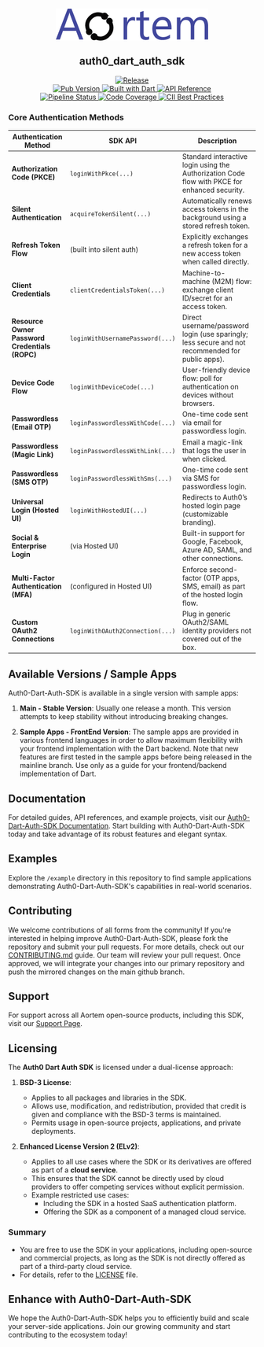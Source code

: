 <p align="center">
  <picture>
    <source media="(prefers-color-scheme: dark)" srcset="https://raw.githubusercontent.com/aortem/logos/main/Aortem-logo-small.png" />
    <img align="center" alt="Aortem Logo" src="https://raw.githubusercontent.com/aortem/logos/main/Aortem-logo-small.png" />
  </picture>
</p>

<h2 align="center">auth0_dart_auth_sdk</h2>

<!-- x-hide-in-docs-end -->
<p align="center" class="github-badges">
  <!-- Release Badge -->
  <a href="https://github.com/aortem/auth0_dart_auth_sdk/tags">
    <img alt="Release" src="https://img.shields.io/static/v1?label=release&message=v0.0.1-pre+10&color=blue&style=for-the-badge" />
  </a>
  <br/>
  <!-- Dart-Specific Badges -->
  <a href="https://pub.dev/packages/auth0_dart_auth_sdk">
    <img alt="Pub Version" src="https://img.shields.io/pub/v/auth0_dart_auth_sdk.svg?style=for-the-badge" />
  </a>
  <a href="https://dart.dev/">
    <img alt="Built with Dart" src="https://img.shields.io/badge/Built%20with-Dart-blue.svg?style=for-the-badge" />
  </a>
 <!-- auth0 Badge -->
   <a href="https://auth0.google.com/docs/reference/admin/node/auth0-admin.auth?_gl=1*1ewipg9*_up*MQ..*_ga*NTUxNzc0Mzk3LjE3MzMxMzk3Mjk.*_ga_CW55HF8NVT*MTczMzEzOTcyOS4xLjAuMTczMzEzOTcyOS4wLjAuMA..">
    <img alt="API Reference" src="https://img.shields.io/badge/API-reference-blue.svg?style=for-the-badge" />
  <br/>
<!-- Pipeline Badge -->
<a href="https://github.com/aortem/auth0_dart_auth_sdk/actions">
  <img alt="Pipeline Status" src="https://img.shields.io/github/actions/workflow/status/aortem/auth0_dart_auth_sdk/dart-analysis.yml?branch=main&label=pipeline&style=for-the-badge" />
</a>
<!-- Code Coverage Badges -->
  </a>
  <a href="https://codecov.io/gh/open-feature/dart-server-sdk">
    <img alt="Code Coverage" src="https://codecov.io/gh/open-feature/dart-server-sdk/branch/main/graph/badge.svg?token=FZ17BHNSU5" />
<!-- Open Source Badge -->
  </a>
  <a href="https://bestpractices.coreinfrastructure.org/projects/6601">
    <img alt="CII Best Practices" src="https://bestpractices.coreinfrastructure.org/projects/6601/badge?style=for-the-badge" />
  </a>
</p>
<!-- x-hide-in-docs-start -->

### **Core Authentication Methods**

| Authentication Method                         | SDK API                                    | Description                                                                                 |
|-----------------------------------------------|--------------------------------------------|---------------------------------------------------------------------------------------------|
| **Authorization Code (PKCE)**                 | `loginWithPkce(...)`                       | Standard interactive login using the Authorization Code flow with PKCE for enhanced security. |
| **Silent Authentication**                     | `acquireTokenSilent(...)`                  | Automatically renews access tokens in the background using a stored refresh token.          |
| **Refresh Token Flow**                        | (built into silent auth)                   | Explicitly exchanges a refresh token for a new access token when called directly.           |
| **Client Credentials**                        | `clientCredentialsToken(...)`              | Machine-to-machine (M2M) flow: exchange client ID/secret for an access token.               |
| **Resource Owner Password Credentials (ROPC)**| `loginWithUsernamePassword(...)`           | Direct username/password login (use sparingly; less secure and not recommended for public apps). |
| **Device Code Flow**                          | `loginWithDeviceCode(...)`                 | User-friendly device flow: poll for authentication on devices without browsers.             |
| **Passwordless (Email OTP)**                  | `loginPasswordlessWithCode(...)`           | One-time code sent via email for passwordless login.                                        |
| **Passwordless (Magic Link)**                 | `loginPasswordlessWithLink(...)`           | Email a magic-link that logs the user in when clicked.                                      |
| **Passwordless (SMS OTP)**                    | `loginPasswordlessWithSms(...)`            | One-time code sent via SMS for passwordless login.                                          |
| **Universal Login (Hosted UI)**               | `loginWithHostedUI(...)`                   | Redirects to Auth0’s hosted login page (customizable branding).                             |
| **Social & Enterprise Login**                 | (via Hosted UI)                            | Built-in support for Google, Facebook, Azure AD, SAML, and other connections.               |
| **Multi-Factor Authentication (MFA)**         | (configured in Hosted UI)                  | Enforce second-factor (OTP apps, SMS, email) as part of the hosted login flow.              |
| **Custom OAuth2 Connections**                 | `loginWithOAuth2Connection(...)`           | Plug in generic OAuth2/SAML identity providers not covered out of the box.                  |

## Available Versions / Sample Apps

Auth0-Dart-Auth-SDK is available in a single version with sample apps:

1. **Main - Stable Version**: Usually one release a month.  This version attempts to keep stability without introducing breaking changes.

2. **Sample Apps - FrontEnd Version**: The sample apps are provided in various frontend languages in order to allow maximum flexibility with your frontend implementation with the Dart backend.  Note that new features are first tested in the sample apps before being released in the mainline branch. Use only as a guide for your frontend/backend implementation of Dart.

## Documentation

For detailed guides, API references, and example projects, visit our [Auth0-Dart-Auth-SDK Documentation](https://aortem.gitbook.io/auth0-dart-auth-sdk). Start building with  Auth0-Dart-Auth-SDK today and take advantage of its robust features and elegant syntax.

## Examples

Explore the `/example` directory in this repository to find sample applications demonstrating  Auth0-Dart-Auth-SDK's capabilities in real-world scenarios.

## Contributing

We welcome contributions of all forms from the community! If you're interested in helping improve  Auth0-Dart-Auth-SDK, please fork the repository and submit your pull requests. For more details, check out our [CONTRIBUTING.md](CONTRIBUTING.md) guide.  Our team will review your pull request. Once approved, we will integrate your changes into our primary repository and push the mirrored changes on the main github branch.

## Support

For support across all Aortem open-source products, including this SDK, visit our [Support Page](https://aortem.io/support).


## Licensing

The **Auth0 Dart Auth SDK** is licensed under a dual-license approach:

1. **BSD-3 License**:
   - Applies to all packages and libraries in the SDK.
   - Allows use, modification, and redistribution, provided that credit is given and compliance with the BSD-3 terms is maintained.
   - Permits usage in open-source projects, applications, and private deployments.

2. **Enhanced License Version 2 (ELv2)**:
   - Applies to all use cases where the SDK or its derivatives are offered as part of a **cloud service**.
   - This ensures that the SDK cannot be directly used by cloud providers to offer competing services without explicit permission.
   - Example restricted use cases:
     - Including the SDK in a hosted SaaS authentication platform.
     - Offering the SDK as a component of a managed cloud service.

### **Summary**
- You are free to use the SDK in your applications, including open-source and commercial projects, as long as the SDK is not directly offered as part of a third-party cloud service.
- For details, refer to the [LICENSE](LICENSE.md) file.

## Enhance with Auth0-Dart-Auth-SDK

We hope the Auth0-Dart-Auth-SDK helps you to efficiently build and scale your server-side applications. Join our growing community and start contributing to the ecosystem today!
